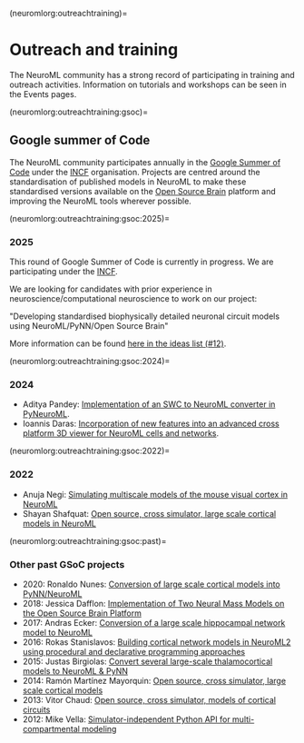 (neuromlorg:outreachtraining)=
# Outreach and training

The NeuroML community has a strong record of participating in training and outreach activities.
Information on tutorials and workshops can be seen in the Events pages.


(neuromlorg:outreachtraining:gsoc)=
## Google summer of Code

The NeuroML community participates annually in the [Google Summer of Code](https://summerofcode.withgoogle.com) under the [INCF](https://incf.org) organisation.
Projects are centred around the standardisation of published models in NeuroML to make these standardised versions available on the [Open Source Brain](https://opensourcebrain.org) platform and improving the NeuroML tools wherever possible.

(neuromlorg:outreachtraining:gsoc:2025)=
### 2025

This round of Google Summer of Code is currently in progress.
We are participating under the [INCF](https://incf.org/blog/call-project-ideas-and-mentors-gsoc-2025).

We are looking for candidates with prior experience in neuroscience/computational neuroscience to work on our project:

"Developing standardised biophysically detailed neuronal circuit models using NeuroML/PyNN/Open Source Brain"

More information can be found [here in the ideas list (#12)](https://docs.google.com/document/d/1T7U4nYFbVbZuIUw_2bB89YASj-ra26hRNtG2a20Gjlw/edit?usp=sharing).

(neuromlorg:outreachtraining:gsoc:2024)=
### 2024


- Aditya Pandey: [Implementation of an SWC to NeuroML converter in PyNeuroML](https://github.com/AdityaPandeyCN/GSOC2024_INCF).
- Ioannis Daras: [Incorporation of new features into an advanced cross platform 3D viewer for NeuroML cells and networks](https://github.com/lej0hn/GSOC_2024).


(neuromlorg:outreachtraining:gsoc:2022)=
### 2022


- Anuja Negi: [Simulating multiscale models of the mouse visual cortex in NeuroML](https://github.com/OpenSourceBrain/AllenInstituteNeuroML/blob/master/GSoC22.md)
- Shayan Shafquat: [Open source, cross simulator, large scale cortical models in NeuroML](https://github.com/OpenSourceBrain/BahlEtAl2012_ReducedL5PyrCell/tree/master/GSoC-2022#readme)

(neuromlorg:outreachtraining:gsoc:past)=
### Other past GSoC projects

- 2020: Ronaldo Nunes: [Conversion of large scale cortical models into PyNN/NeuroML](https://summerofcode.withgoogle.com/archive/2020/projects/4613840035119104)
- 2018: Jessica Dafflon: [Implementation of Two Neural Mass Models on the Open Source Brain Platform](https://summerofcode.withgoogle.com/archive/2018/projects/6446944821968896)
- 2017: Andras Ecker: [Conversion of a large scale hippocampal network model to NeuroML](https://summerofcode.withgoogle.com/archive/2017/projects/4673827971792896)
- 2016: Rokas Stanislavos: [Building cortical network models in NeuroML2 using procedural and declarative programming approaches](https://summerofcode.withgoogle.com/archive/2016/projects/5650639363244032)
- 2015: Justas Birgiolas: [Convert several large-scale thalamocortical models to NeuroML & PyNN](https://www.google-melange.com/archive/gsoc/2015/orgs/incf/projects/birgiolasj.html)
- 2014: Ramón Martínez Mayorquin: [Open source, cross simulator, large scale cortical models](https://www.google-melange.com/archive/gsoc/2014/orgs/incf/projects/h_mayorquin.html)
- 2013: Vitor Chaud: [Open source, cross simulator, models of cortical circuits](https://www.google-melange.com/archive/gsoc/2013/orgs/incf/projects/vitorchaud.html)
- 2012: Mike Vella: [Simulator-independent Python API for multi-compartmental modeling](https://www.google-melange.com/archive/gsoc/2012/orgs/incf/projects/vellamike.html)
